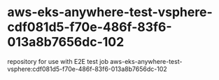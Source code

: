 # aws-eks-anywhere-test-vsphere-cdf081d5-f70e-486f-83f6-013a8b7656dc-102
repository for use with E2E test job aws-eks-anywhere-test-vsphere:cdf081d5-f70e-486f-83f6-013a8b7656dc-102
